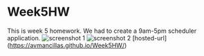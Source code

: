 # Week5HW
This is week 5 homework. We had to create a 9am-5pm scheduler application.
![screenshot 1](/Develop/Screenshot1.png)
![screenshot 2](/Develop/Screenshot2.png)
[hosted-url] (https://avmancillas.github.io/Week5HW/)